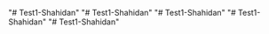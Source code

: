 "# Test1-Shahidan" 
"# Test1-Shahidan" 
"# Test1-Shahidan" 
"# Test1-Shahidan" 
"# Test1-Shahidan" 
